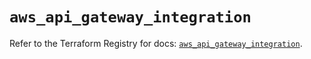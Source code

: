 # `aws_api_gateway_integration`

Refer to the Terraform Registry for docs: [`aws_api_gateway_integration`](https://registry.terraform.io/providers/hashicorp/aws/6.8.0/docs/resources/api_gateway_integration).
